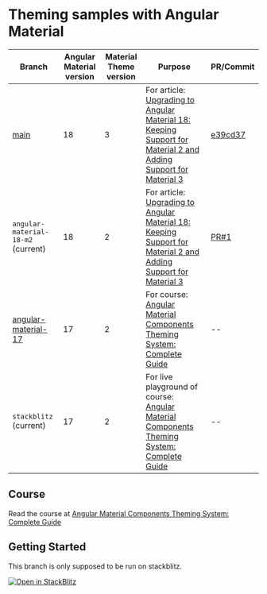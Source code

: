 # Theming samples with Angular Material

| Branch                                                                                                      | Angular Material version | Material Theme version | Purpose                                                                                                                                                                                  | PR/Commit                                                                                                              |
| ----------------------------------------------------------------------------------------------------------- | ------------------------ | ---------------------- | ---------------------------------------------------------------------------------------------------------------------------------------------------------------------------------------- | ---------------------------------------------------------------------------------------------------------------------- |
| [main](https://github.com/Angular-Material-Dev/course-md-ng-my-app)                                         | 18                       | 3                      | For article: [Upgrading to Angular Material 18: Keeping Support for Material 2 and Adding Support for Material 3](https://angular-material.dev/articles/updating-to-angular-material-18) | [e39cd37](https://github.com/Angular-Material-Dev/course-md-ng-my-app/commit/e39cd37595d6e38ca3f6023b2c928c60a7a0a0c8) |
| `angular-material-18-m2` (current)                                                                          | 18                       | 2                      | For article: [Upgrading to Angular Material 18: Keeping Support for Material 2 and Adding Support for Material 3](https://angular-material.dev/articles/updating-to-angular-material-18) | [PR#1](https://github.com/Angular-Material-Dev/course-md-ng-my-app/pull/1)                                             |
| [angular-material-17](https://github.com/Angular-Material-Dev/course-md-ng-my-app/tree/angular-material-17) | 17                       | 2                      | For course: [Angular Material Components Theming System: Complete Guide](https://angular-material.dev/courses/m2-ng-components)                                                          | --                                                                                                                     |
| `stackblitz` (current)                                                                                      | 17                       | 2                      | For live playground of course: [Angular Material Components Theming System: Complete Guide](https://angular-material.dev/courses/m2-ng-components)                                       | --                                                                                                                     |

## Course

Read the course at [Angular Material Components Theming System: Complete Guide](https://angular-material.dev/courses/m2-ng-components)

## Getting Started

This branch is only supposed to be run on stackblitz.

[![Open in StackBlitz](https://developer.stackblitz.com/img/open_in_stackblitz.svg)](https://stackblitz.com/github/Angular-Material-Dev/course-md-ng-my-app/tree/angular-material-17)
